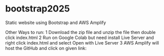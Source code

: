 # bootstrap2025
Static website using Bootstrap and AWS Amplify

Other Ways to run:
1 Download the zip file and unzip the file then double click index.html
2 Run on Google Colab but need install Live Server and right click index.html and select Open with Live Server
3 AWS Amplify will host the GitHub and click on given link: 
